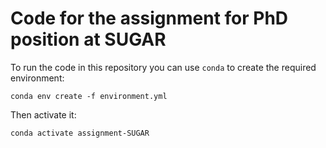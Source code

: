 # Code for the assignment for PhD position at SUGAR

To run the code in this repository you can use `conda` to create the required environment:

    conda env create -f environment.yml

Then activate it:

    conda activate assignment-SUGAR
